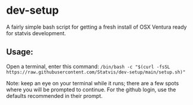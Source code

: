 # dev-setup
A fairly simple bash script for getting a fresh install of OSX Ventura ready for statvis development.

## Usage:
Open a terminal, enter this command:
`/bin/bash -c "$(curl -fsSL https://raw.githubusercontent.com/Statvis/dev-setup/main/setup.sh)"`

Note: keep an eye on your terminal while it runs; there are a few spots where you will be prompted to continue. For the github login, use the defaults recommended in their prompt.